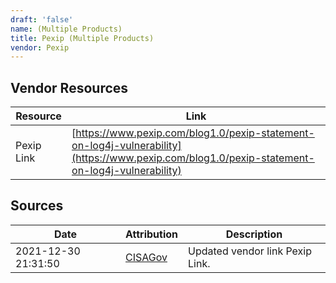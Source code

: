 ```yaml
---
draft: 'false'
name: (Multiple Products)
title: Pexip (Multiple Products)
vendor: Pexip
---
```


## Vendor Resources
| Resource | Link |
| --- | --- |
| Pexip Link | [https://www.pexip.com/blog1.0/pexip-statement-on-log4j-vulnerability](https://www.pexip.com/blog1.0/pexip-statement-on-log4j-vulnerability) |



## Sources
| Date | Attribution | Description |
| --- | --- | --- |
| 2021-12-30 21:31:50 | [CISAGov](https://raw.githubusercontent.com/cisagov/log4j-affected-db/develop/README.md) | Updated vendor link Pexip Link.  |
